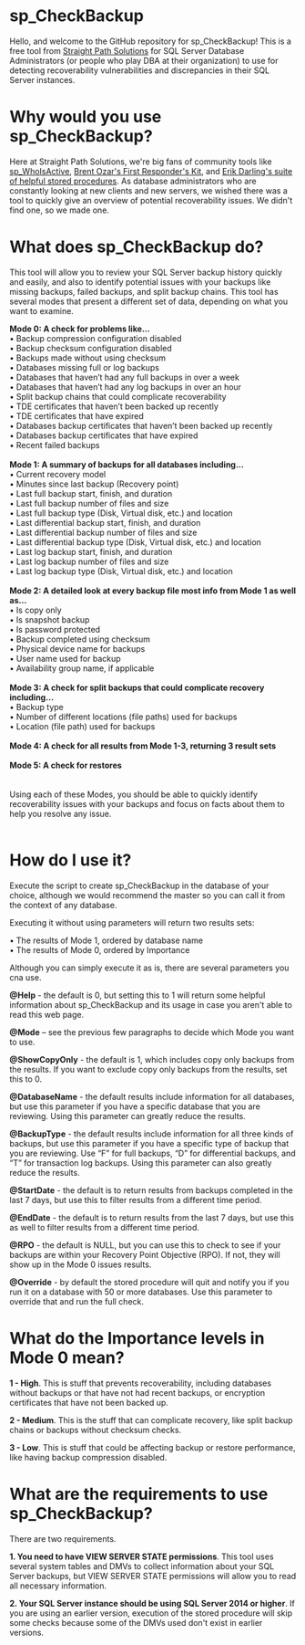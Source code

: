 # sp_CheckBackup
Hello, and welcome to the GitHub repository for sp_CheckBackup! This is a free tool from [Straight Path Solutions](https://straightpathsql.com/) for SQL Server Database Administrators (or people who play DBA at their organization) to use for detecting recoverability vulnerabilities and discrepancies in their SQL Server instances.

# Why would you use sp_CheckBackup?

Here at Straight Path Solutions, we're big fans of community tools like [sp_WhoIsActive](https://github.com/amachanic/sp_whoisactive/releases), [Brent Ozar's First Responder's Kit](https://github.com/BrentOzarULTD/SQL-Server-First-Responder-Kit/releases), and [Erik Darling's suite of helpful stored procedures](https://github.com/erikdarlingdata/DarlingData).  As database administrators who are constantly looking at new clients and new servers, we wished there was a tool to quickly give an overview of potential recoverability issues. We didn't find one, so we made one.

# What does sp_CheckBackup do?

This tool will allow you to review your SQL Server backup history quickly and easily, and also to identify potential issues with your backups like missing backups, failed backups, and split backup chains.
This tool has several modes that present a different set of data, depending on what you want to examine.<p>

**Mode 0: A check for problems like…** <br>
• Backup compression configuration disabled<br>
• Backup checksum configuration disabled<br>
• Backups made without using checksum<br>
• Databases missing full or log backups<br>
• Databases that haven’t had any full backups in over a week<br>
• Databases that haven’t had any log backups in over an hour<br>
• Split backup chains that could complicate recoverability<br>
• TDE certificates that haven’t been backed up recently<br>
• TDE certificates that have expired<br>
• Databases backup certificates that haven’t been backed up recently<br>
• Databases backup certificates that have expired<br>
• Recent failed backups<br>
<br>
**Mode 1: A summary of backups for all databases including…** <br>
• Current recovery model<br>
• Minutes since last backup (Recovery point)<br>
• Last full backup start, finish, and duration<br>
• Last full backup number of files and size<br>
• Last full backup type (Disk, Virtual disk, etc.) and location<br>
• Last differential backup start, finish, and duration<br>
• Last differential backup number of files and size<br>
• Last differential backup type (Disk, Virtual disk, etc.) and location<br>
• Last log backup start, finish, and duration<br>
• Last log backup number of files and size<br>
• Last log backup type (Disk, Virtual disk, etc.) and location<br>
<br>
**Mode 2: A detailed look at every backup file most info from Mode 1 as well as…** <br>
• Is copy only<br>
• Is snapshot backup<br>
• Is password protected<br>
• Backup completed using checksum<br>
• Physical device name for backups<br>
• User name used for backup<br>
• Availability group name, if applicable<br>
<br>
**Mode 3: A check for split backups that could complicate recovery including…** <br>
• Backup type<br>
• Number of different locations (file paths) used for backups<br>
• Location (file path) used for backups<br>
<br>
**Mode 4: A check for all results from Mode 1-3, returning 3 result sets** <br>
<br>
**Mode 5: A check for restores** <br>
<br><br>
Using each of these Modes, you should be able to quickly identify recoverability issues with your backups and focus on facts about them to help you resolve any issue. <br>
<br>
# How do I use it?
Execute the script to create sp_CheckBackup in the database of your choice, although we would recommend the master so you can call it from the context of any database.
<p>
Executing it without using parameters will return two results sets:<p>
• The results of Mode 1, ordered by database name<br>
• The results of Mode 0, ordered by Importance
<p>
Although you can simply execute it as is, there are several parameters you cna use.<p>

**@Help** - the default is 0, but setting this to 1 will return some helpful information about sp_CheckBackup and its usage in case you aren't able to read this web page.<p>

**@Mode** – see the previous few paragraphs to decide which Mode you want to use.<p>

**@ShowCopyOnly** - the default is 1, which includes copy only backups from the results. If you want to exclude copy only backups from the results, set this to 0.<p>

**@DatabaseName** - the default results include information for all databases, but use this parameter if you have a specific database that you are reviewing. Using this parameter can greatly reduce the results.<p>

**@BackupType** - the default results include information for all three kinds of backups, but use this parameter if you have a specific type of backup that you are reviewing. Use “F” for full backups, “D” for differential backups, and “T” for transaction log backups. Using this parameter can also greatly reduce the results.<p>

**@StartDate** - the default is to return results from backups completed in the last 7 days, but use this to filter results from a different time period.<p>

**@EndDate** - the default is to return results from the last 7 days, but use this as well to filter results from a different time period.<p>

**@RPO** - the default is NULL, but you can use this to check to see if your backups are within your Recovery Point Objective (RPO). If not, they will show up in the Mode 0 issues results.<p>

**@Override** - by default the stored procedure will quit and notify you if you run it on a database with 50 or more databases. Use this parameter to override that and run the full check.<p>

# What do the Importance levels in Mode 0 mean?

**1 - High**. This is stuff that prevents recoverability, including databases without backups or that have not had recent backups, or encryption certificates that have not been backed up.

**2 - Medium**. This is the stuff that can complicate recovery, like split backup chains or backups without checksum checks.

**3 - Low**. This is stuff that could be affecting backup or restore performance, like having backup compression disabled.

# What are the requirements to use sp_CheckBackup?

There are two requirements.<p>

**1. You need to have VIEW SERVER STATE permissions**. This tool uses several system tables and DMVs to collect information about your SQL Server backups, but VIEW SERVER STATE permissions will allow you to read all necessary information.<p>

**2. Your SQL Server instance should be using SQL Server 2014 or higher**. If you are using an earlier version, execution of the stored procedure will skip some checks because some of the DMVs used don't exist in earlier versions.<p>


